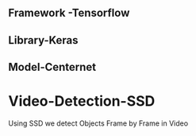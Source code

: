 ## Framework -Tensorflow
## Library-Keras
## Model-Centernet

# Video-Detection-SSD

Using SSD we detect Objects Frame by Frame in Video
